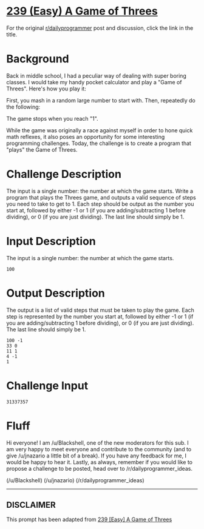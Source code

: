 # [239 (Easy) A Game of Threes](https://www.reddit.com/r/dailyprogrammer/comments/3r7wxz/20151102_challenge_239_easy_a_game_of_threes/)

For the original [r/dailyprogrammer](https://www.reddit.com/r/dailyprogrammer/) post and discussion, click the link in the title.

# Background
Back in middle school, I had a peculiar way of dealing with super boring classes. I would take my handy pocket calculator and play a "Game of Threes". Here's how you play it:

First, you mash in a random large number to start with. Then, repeatedly do the following:

The game stops when you reach "1". 

While the game was originally a race against myself in order to hone quick math reflexes, it also poses an opportunity for some interesting programming challenges. Today, the challenge is to create a program that "plays" the Game of Threes.

# Challenge Description
The input is a single number: the number at which the game starts. Write a program that plays the Threes game, and outputs a valid sequence of steps you need to take to get to 1. Each step should be output as the number you start at, followed by either -1 or 1 (if you are adding/subtracting 1 before dividing), or 0 (if you are just dividing). The last line should simply be 1.

# Input Description
The input is a single number: the number at which the game starts.


```
100
```
# Output Description
The output is a list of valid steps that must be taken to play the game. Each step is represented by the number you start at, followed by either -1 or 1 (if you are adding/subtracting 1 before dividing), or 0 (if you are just dividing). The last line should simply be 1.


```
100 -1
33 0
11 1
4 -1
1
```
# Challenge Input

```
31337357
```
# Fluff
Hi everyone! I am /u/Blackshell, one of the new moderators for this sub. I am very happy to meet everyone and contribute to the community (and to give /u/jnazario a little bit of a break). If you have any feedback for me, I would be happy to hear it. Lastly, as always, remember if you would like to propose a challenge to be posted, head over to /r/dailyprogrammer_ideas. 

(/u/Blackshell)
(/u/jnazario)
(/r/dailyprogrammer_ideas)

----
## **DISCLAIMER**
This prompt has been adapted from [239 [Easy] A Game of Threes](https://www.reddit.com/r/dailyprogrammer/comments/3r7wxz/20151102_challenge_239_easy_a_game_of_threes/
)
